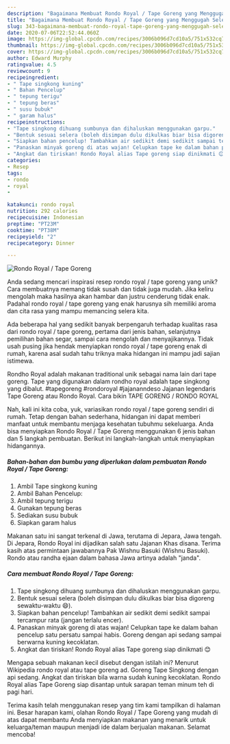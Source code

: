 ```yaml
---
description: "Bagaimana Membuat Rondo Royal / Tape Goreng yang Menggugah Selera"
title: "Bagaimana Membuat Rondo Royal / Tape Goreng yang Menggugah Selera"
slug: 343-bagaimana-membuat-rondo-royal-tape-goreng-yang-menggugah-selera
date: 2020-07-06T22:52:44.060Z
image: https://img-global.cpcdn.com/recipes/3006b096d7cd10a5/751x532cq70/rondo-royal-tape-goreng-foto-resep-utama.jpg
thumbnail: https://img-global.cpcdn.com/recipes/3006b096d7cd10a5/751x532cq70/rondo-royal-tape-goreng-foto-resep-utama.jpg
cover: https://img-global.cpcdn.com/recipes/3006b096d7cd10a5/751x532cq70/rondo-royal-tape-goreng-foto-resep-utama.jpg
author: Edward Murphy
ratingvalue: 4.5
reviewcount: 9
recipeingredient:
- " Tape singkong kuning"
- " Bahan Pencelup"
- " tepung terigu"
- " tepung beras"
- " susu bubuk"
- " garam halus"
recipeinstructions:
- "Tape singkong dihuang sumbunya dan dihaluskan menggunakan garpu."
- "Bentuk sesuai selera (boleh disimpan dulu dikulkas biar bisa digoreng sewaktu-waktu 😄)."
- "Siapkan bahan pencelup! Tambahkan air sedikit demi sedikit sampai tercampur rata (jangan terlalu encer)."
- "Panaskan minyak goreng di atas wajan! Celupkan tape ke dalam bahan pencelup satu persatu sampai habis. Goreng dengan api sedang sampai berwarna kuning kecoklatan."
- "Angkat dan tiriskan! Rondo Royal alias Tape goreng siap dinikmati 😊"
categories:
- Resep
tags:
- rondo
- royal
- 

katakunci: rondo royal  
nutrition: 292 calories
recipecuisine: Indonesian
preptime: "PT23M"
cooktime: "PT38M"
recipeyield: "2"
recipecategory: Dinner

---
```



![Rondo Royal / Tape Goreng](https://img-global.cpcdn.com/recipes/3006b096d7cd10a5/751x532cq70/rondo-royal-tape-goreng-foto-resep-utama.jpg)

Anda sedang mencari inspirasi resep rondo royal / tape goreng yang unik? Cara membuatnya memang tidak susah dan tidak juga mudah. Jika keliru mengolah maka hasilnya akan hambar dan justru cenderung tidak enak. Padahal rondo royal / tape goreng yang enak harusnya sih memiliki aroma dan cita rasa yang mampu memancing selera kita.

Ada beberapa hal yang sedikit banyak berpengaruh terhadap kualitas rasa dari rondo royal / tape goreng, pertama dari jenis bahan, selanjutnya pemilihan bahan segar, sampai cara mengolah dan menyajikannya. Tidak usah pusing jika hendak menyiapkan rondo royal / tape goreng enak di rumah, karena asal sudah tahu triknya maka hidangan ini mampu jadi sajian istimewa.

Rondho Royal adalah makanan traditional unik sebagai nama lain dari tape goreng. Tape yang digunakan dalam rondho royal adalah tape singkong yang dibalut. #tapegoreng #rondoroyal #jajananndeso Jajanan legendaris Tape Goreng atau Rondo Royal. Cara bikin TAPE GORENG / RONDO ROYAL


Nah, kali ini kita coba, yuk, variasikan rondo royal / tape goreng sendiri di rumah. Tetap dengan bahan sederhana, hidangan ini dapat memberi manfaat untuk membantu menjaga kesehatan tubuhmu sekeluarga. Anda bisa menyiapkan Rondo Royal / Tape Goreng menggunakan 6 jenis bahan dan 5 langkah pembuatan. Berikut ini langkah-langkah untuk menyiapkan hidangannya.

<!--inarticleads1-->

##### Bahan-bahan dan bumbu yang diperlukan dalam pembuatan Rondo Royal / Tape Goreng:

1. Ambil  Tape singkong kuning
1. Ambil  Bahan Pencelup:
1. Ambil  tepung terigu
1. Gunakan  tepung beras
1. Sediakan  susu bubuk
1. Siapkan  garam halus


Makanan satu ini sangat terkenal di Jawa, terutama di Jepara, Jawa tengah. Di Jepara, Rondo Royal ini dijadikan salah satu Jajanan Khas disana. Terima kasih atas permintaan jawabannya Pak Wishnu Basuki (Wishnu Basuki). Rondo atau randha ejaan dalam bahasa Jawa artinya adalah &#34;janda&#34;. 

<!--inarticleads2-->

##### Cara membuat Rondo Royal / Tape Goreng:

1. Tape singkong dihuang sumbunya dan dihaluskan menggunakan garpu.
1. Bentuk sesuai selera (boleh disimpan dulu dikulkas biar bisa digoreng sewaktu-waktu 😄).
1. Siapkan bahan pencelup! Tambahkan air sedikit demi sedikit sampai tercampur rata (jangan terlalu encer).
1. Panaskan minyak goreng di atas wajan! Celupkan tape ke dalam bahan pencelup satu persatu sampai habis. Goreng dengan api sedang sampai berwarna kuning kecoklatan.
1. Angkat dan tiriskan! Rondo Royal alias Tape goreng siap dinikmati 😊


Mengapa sebuah makanan kecil disebut dengan istilah ini? Menurut Wikipedia rondo royal atau tape goreng ad. Goreng Tape Singkong dengan api sedang. Angkat dan tiriskan bila warna sudah kuning kecoklatan. Rondo Royal alias Tape Goreng siap disantap untuk sarapan teman minum teh di pagi hari. 

Terima kasih telah menggunakan resep yang tim kami tampilkan di halaman ini. Besar harapan kami, olahan Rondo Royal / Tape Goreng yang mudah di atas dapat membantu Anda menyiapkan makanan yang menarik untuk keluarga/teman maupun menjadi ide dalam berjualan makanan. Selamat mencoba!
